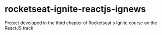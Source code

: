# rocketseat-ignite-reactjs-ignews
Project developed in the third chapter of Rocketseat's Ignite course on the ReactJS track
